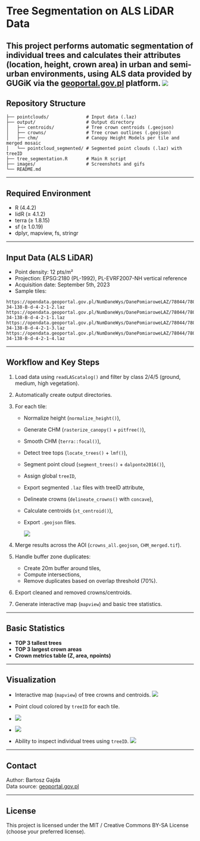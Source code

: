 # Tree Segmentation on ALS LiDAR Data

This project performs automatic segmentation of individual trees and calculates their attributes (location, height, crown area) in urban and semi-urban environments, using ALS data provided by GUGiK via the [geoportal.gov.pl](https://geoportal.gov.pl) platform.
![](images/tree_det_ss2.png)
---

## Repository Structure

```
├── pointclouds/              # Input data (.laz)
├── output/                   # Output directory
│   ├── centroids/            # Tree crown centroids (.geojson)
│   ├── crowns/               # Tree crown outlines (.geojson)
│   ├── chm/                  # Canopy Height Models per tile and merged mosaic
│   └── pointcloud_segmented/ # Segmented point clouds (.laz) with treeID
├── tree_segmentation.R       # Main R script
├── images/                   # Screenshots and gifs
└── README.md
```

---

## Required Environment

- R (4.4.2)
- lidR (≥ 4.1.2)
- terra (≥ 1.8.15)
- sf (≥ 1.0.19)
- dplyr, mapview, fs, stringr

---

## Input Data (ALS LiDAR)

- Point density: 12 pts/m²
- Projection: EPSG:2180 (PL-1992), PL-EVRF2007-NH vertical reference
- Acquisition date: September 5th, 2023
- Sample tiles:

```
https://opendata.geoportal.gov.pl/NumDaneWys/DanePomiaroweLAZ/78044/78044_1402254_N-34-138-B-d-4-2-1-2.laz
https://opendata.geoportal.gov.pl/NumDaneWys/DanePomiaroweLAZ/78044/78044_1402253_N-34-138-B-d-4-2-1-1.laz
https://opendata.geoportal.gov.pl/NumDaneWys/DanePomiaroweLAZ/78044/78044_1402255_N-34-138-B-d-4-2-1-3.laz
https://opendata.geoportal.gov.pl/NumDaneWys/DanePomiaroweLAZ/78044/78044_1402256_N-34-138-B-d-4-2-1-4.laz
```

---

## Workflow and Key Steps

1. Load data using `readLAScatalog()` and filter by class 2/4/5 (ground, medium, high vegetation).
2. Automatically create output directories.
3. For each tile:
   - Normalize height (`normalize_height()`),
   - Generate CHM (`rasterize_canopy()` + `pitfree()`),
   - Smooth CHM (`terra::focal()`),
   - Detect tree tops (`locate_trees()` + `lmf()`),
   - Segment point cloud (`segment_trees()` + `dalponte2016()`),
   - Assign global `treeID`,
   - Export segmented `.laz` files with treeID attribute,
   - Delineate crowns (`delineate_crowns()` with `concave`),
   - Calculate centroids (`st_centroid()`),
   - Export `.geojson` files.
     
     ![](images/tree_det_gif3.gif)

4. Merge results across the AOI (`crowns_all.geojson`, `CHM_merged.tif`).
5. Handle buffer zone duplicates:
   - Create 20m buffer around tiles,
   - Compute intersections,
   - Remove duplicates based on overlap threshold (70%).
6. Export cleaned and removed crowns/centroids.
7. Generate interactive map (`mapview`) and basic tree statistics.

---

## Basic Statistics

- **TOP 3 tallest trees**
- **TOP 3 largest crown areas**
- **Crown metrics table (Z, area, npoints)**

---

## Visualization

- Interactive map (`mapview`) of tree crowns and centroids.
  ![](images/tree_det_ss3.png)
- Point cloud colored by `treeID` for each tile.
- ![](images/tree_det_gif1.gif)
- ![](images/tree_det_gif2.gif)

- Ability to inspect individual trees using `treeID`.
  ![](images/tree_det_ss4.png)

---

## Contact

Author: Bartosz Gajda  
Data source: [geoportal.gov.pl](https://geoportal.gov.pl)

---

## License

This project is licensed under the MIT / Creative Commons BY-SA License (choose your preferred license).
